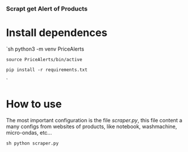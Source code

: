 ### Scrapt get Alert of Products


# Install dependences 

`sh
    python3 -m venv PriceAlerts

    source PriceAlerts/bin/active

    pip install -r requirements.txt
`

# How to use

The most important configuration is the file *scraper.py*, this file content a many configs from websites of products, like notebook, washmachine, micro-ondas, etc...

`sh
    python scraper.py
`